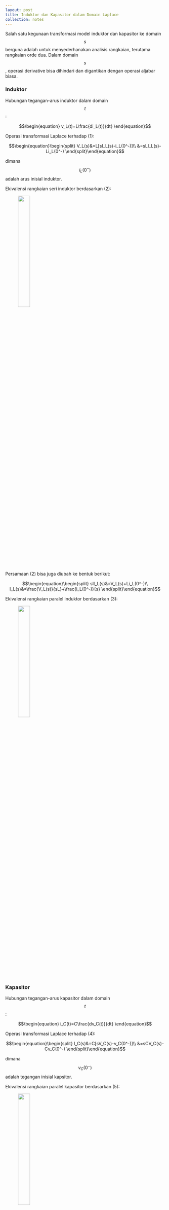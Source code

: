 ```yaml
---
layout: post
title: Induktor dan Kapasitor dalam Domain Laplace
collection: notes
---
```


Salah satu kegunaan transformasi model induktor dan kapasitor ke domain $$s$$ berguna adalah untuk menyederhanakan analisis rangkaian, terutama rangkaian orde dua. Dalam domain $$s$$, operasi derivative bisa dihindari dan digantikan dengan operasi aljabar biasa. 

### Induktor

Hubungan tegangan-arus induktor dalam domain $$t$$:

$$\begin{equation}
v_L(t)=L\frac{di_L(t)}{dt}
\end{equation}$$

Operasi transformasi Laplace terhadap (1):

$$\begin{equation}\begin{split}
V_L(s)&=L[sI_L(s)-i_L(0^-)]\\
&=sLI_L(s)-Li_L(0^-)
\end{split}\end{equation}$$

dimana $$i_L(0^-)$$ adalah arus inisial induktor. 

Ekivalensi rangkaian seri induktor berdasarkan (2):

<figure class="center">
    <img src="{{ site.url }}{{ site.baseurl }}/images/inductor-series-laplace.jpg" width="30%" height="auto" alt="">
</figure>

Persamaan (2) bisa juga diubah ke bentuk berikut:

$$\begin{equation}\begin{split}
slI_L(s)&=V_L(s)+Li_L(0^-)\\
I_L(s)&=\frac{V_L(s)}{sL}+\frac{i_L(0^-)}{s}
\end{split}\end{equation}$$

Ekivalensi rangkaian paralel induktor berdasarkan (3):

<figure class="center">
    <img src="{{ site.url }}{{ site.baseurl }}/images/inductor-paralel-laplace.jpg" width="30%" height="auto" alt="">
</figure>

### Kapasitor

Hubungan tegangan-arus kapasitor dalam domain $$t$$:

$$\begin{equation}
i_C(t)=C\frac{dv_C(t)}{dt}
\end{equation}$$

Operasi transformasi Laplace terhadap (4):

$$\begin{equation}\begin{split}
I_C(s)&=C[sV_C(s)-v_C(0^-)]\\
&=sCV_C(s)-Cv_C(0^-)
\end{split}\end{equation}$$

dimana $$v_C(0^-)$$ adalah tegangan inisial kapsitor. 

Ekivalensi rangkaian paralel kapasitor berdasarkan (5):

<figure class="center">
    <img src="{{ site.url }}{{ site.baseurl }}/images/capacitor-paralel-laplace.jpg" width="30%" height="auto" alt="">
</figure>

Persamaan (5) bisa juga diubah ke bentuk berikut:

$$\begin{equation}\begin{split}
sCV_C(s)&=I_C(s)+Cv_C(0^-)\\
V_C(s)&=\frac{I_C(s)}{sC}+\frac{v_C(0^-)}{s}
\end{split}\end{equation}$$

Ekivalensi rangkaian seri kapasitor berdasarkan (6):

<figure class="center">
    <img src="{{ site.url }}{{ site.baseurl }}/images/capacitor-series-laplace.jpg" width="30%" height="auto" alt="">
</figure>